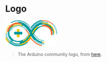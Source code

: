 # Logo

![The Arduino community logo](arduino_community_logo.png)

> The Arduino community logo,
> from [here](https://support.arduino.cc/hc/en-us/articles/4679102084892-Arduino-and-community-logos).
